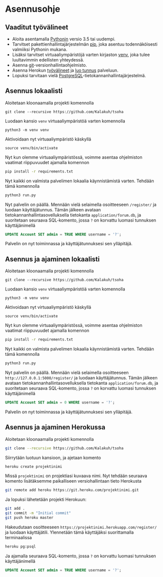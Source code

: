 # Asennusohje

## Vaaditut työvälineet

* Aloita asentamalla [Pythonin](https://www.python.org/downloads/) versio 3.5 tai uudempi.
* Tarvitset pakettienhallintajärjestelmän [pip](https://packaging.python.org/key_projects/#pip), joka asentuu todennäköisesti valmiiksi Pythonin mukana.
* Lisäksi tarvitset virtuaaliympäristöjä varten kirjaston [venv](https://docs.python.org/3/library/venv.html), joka tulee luultavimmin edellisten yhteydessä.
* Asenna [git](https://git-scm.com/downloads/)-versionhallintaohjelmisto.
* Asenna Herokun [työvälineet](https://devcenter.heroku.com/articles/heroku-cli) ja [luo tunnus](https://www.heroku.com/) palveluun.
* Lopuksi tarvitaan vielä [PostgreSQL](https://www.postgresql.org/)-tietokannanhallintajärjestelmä.

## Asennus lokaalisti

Aloitetaan kloonaamalla projekti komennolla

```
git clone --recursive https://github.com/Kalakuh/tsoha
```

Luodaan kansio `venv` virtuaaliympäristöä varten komennolla

```
python3 -m venv venv
```

Aktivoidaan nyt virtuaaliympäristö käskyllä

```
source venv/bin/activate
```

Nyt kun olemme virtuaaliympäristössä, voimme asentaa ohjelmiston vaatimat riippuvuudet ajamalla komennon

```bash
pip install -r requirements.txt
```

Nyt kaikki on valmista palvelimen lokaalia käynnistämistä varten. Tehdään tämä komennolla

```bash
python3 run.py
```

Nyt palvelin on päällä. Mennään vielä selaimella osoitteeseen `/register/` ja luodaan käyttäjätunnus. Tämän jälkeen avataan tietokannanhallintasovelluksella tietokanta `application/forum.db`, ja suoritetaan seuraava SQL-komento, jossa `?` on korvattu luomasi tunnuksen käyttäjänimellä

```SQL
UPDATE Account SET admin = TRUE WHERE username = '?';
```

Palvelin on nyt toiminnassa ja käyttäjätunnuksesi sen ylläpitäjä.

## Asennus ja ajaminen lokaalisti

Aloitetaan kloonaamalla projekti komennolla

```
git clone --recursive https://github.com/Kalakuh/tsoha
```

Luodaan kansio `venv` virtuaaliympäristöä varten komennolla

```
python3 -m venv venv
```

Aktivoidaan nyt virtuaaliympäristö käskyllä

```
source venv/bin/activate
```

Nyt kun olemme virtuaaliympäristössä, voimme asentaa ohjelmiston vaatimat riippuvuudet ajamalla komennon

```bash
pip install -r requirements.txt
```

Nyt kaikki on valmista palvelimen lokaalia käynnistämistä varten. Tehdään tämä komennolla

```bash
python3 run.py
```

Nyt palvelin on päällä. Mennään vielä selaimella osoitteeseen `http://127.0.0.1:5000/register/` ja luodaan käyttäjätunnus. Tämän jälkeen avataan tietokannanhallintasovelluksella tietokanta `application/forum.db`, ja suoritetaan seuraava SQL-komento, jossa `?` on korvattu luomasi tunnuksen käyttäjänimellä

```SQL
UPDATE Account SET admin = 0 WHERE username = '?';
```

Palvelin on nyt toiminnassa ja käyttäjätunnuksesi sen ylläpitäjä.

## Asennus ja ajaminen Herokussa

Aloitetaan kloonaamalla projekti komennolla

```bash
git clone --recursive https://github.com/Kalakuh/tsoha
```

Siirrytään luotuun kansioon, ja ajetaan komento

```bash
heroku create projektinimi
```

Missä `projektinimi` on projektiasi kuvaava nimi. Nyt tehdään seuraava komento lisätäksemme paikalliseen versiohallintaan tieto Herokusta

```bash
git remote add heroku https://git.heroku.com/projektinimi.git
```

Ja lopuksi lähetetään projekti Herokuun:

```bash
git add .
git commit -m "Initial commit"
git push heroku master
```

Hakeudutaan osoitteeseen `https://projektinimi.herokuapp.com/register/` ja luodaan käyttäjätili. Ylennetään tämä käyttäjäksi suorittamalla terminaalissa

```bash
heroku pg:psql
```

Ja ajamalla seuraava SQL-komento, jossa `?` on korvattu luomasi tunnuksen käyttäjänimellä

```SQL
UPDATE Account SET admin = TRUE WHERE username = '?';
```